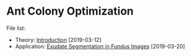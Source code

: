 # Ant Colony Optimization

File list:

* Theory: [Introduction](https://github.com/Hanke98/SwarmIntelligence/tree/master/%E5%BC%A0%E5%BB%BA%E4%BC%9F/0-AC-Introduction-2019-03-12.md) [2019-03-12]
* Application: [Exudate Segmentation in Fundus Images](https://github.com/Hanke98/SwarmIntelligence/tree/master/%E5%BC%A0%E5%BB%BA%E4%BC%9F/1-AC-Exudate-Segmentation-in-Fundus-Images-2019-03-20.md) [2019-03-20]

